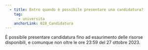 ```yaml
---
  - title: Entro quando è possibile presentare una candidatura?
    tag:
      - universita
    anchorLink: 028_Candidatura
---
```


È possibile presentare candidatura fino ad esaurimento delle risorse disponibili, e comunque non oltre le ore 23:59 del 27 ottobre 2023.
